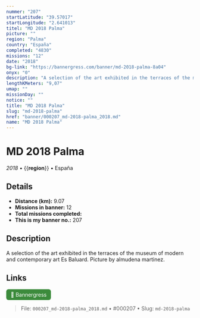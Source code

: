 ```yaml
---
nummer: "207"
startLatitude: "39.57017"
startLongitude: "2.641013"
titel: "MD 2018 Palma"
picture: ""
region: "Palma"
country: "España"
completed: "4830"
missions: "12"
date: "2018"
bg-link: "https://bannergress.com/banner/md-2018-palma-8a04"
onyx: "0"
description: "A selection of the art exhibited in the terraces of the museum of modern and contemporary art Es Baluard. Picture by almudena martinez."
lengthKMeters: "9,07"
umap: ""
missionDay: ""
notice: ""
title: "MD 2018 Palma"
slug: "md-2018-palma"
href: "banner/000207_md-2018-palma_2018.md"
name: "MD 2018 Palma"
---
```

# MD 2018 Palma

*2018* • {{__region__}} • España





## Details
- **Distance (km):** 9.07
- **Missions in banner:** 12
- **Total missions completed:** 
- **This is my banner no.:** 207



## Description
A selection of the art exhibited in the terraces of the museum of modern and contemporary art Es Baluard. Picture by almudena martinez.



## Links
<a href="https://bannergress.com/banner/md-2018-palma-8a04" target="_blank" style="display:inline-block;margin-right:8px;padding:6px 12px;background:#3c8b3c;color:#fff;text-decoration:none;border-radius:6px;">🔗 Bannergress</a>



> File: `000207_md-2018-palma_2018.md` • #000207 • Slug: `md-2018-palma`
